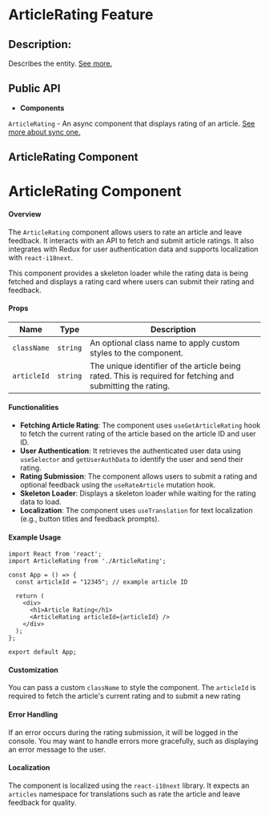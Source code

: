 # ArticleRating Feature

## Description:

Describes the entity. [See more.](#articlerating-component)

## Public API

- **Components**

`ArticleRating` - An async component that displays rating of an article. [See more about sync one.](#articlerating-component)

## ArticleRating Component

# ArticleRating Component

#### Overview

The `ArticleRating` component allows users to rate an article and leave feedback. It interacts with an API to fetch and submit article ratings. It also integrates with Redux for user authentication data and supports localization with `react-i18next`.

This component provides a skeleton loader while the rating data is being fetched and displays a rating card where users can submit their rating and feedback.

#### Props

| Name         | Type     | Description                                                                 |
|--------------|----------|-----------------------------------------------------------------------------|
| `className`  | `string` | An optional class name to apply custom styles to the component.              |
| `articleId`  | `string` | The unique identifier of the article being rated. This is required for fetching and submitting the rating. |

#### Functionalities

- **Fetching Article Rating**: The component uses `useGetArticleRating` hook to fetch the current rating of the article based on the article ID and user ID.
- **User Authentication**: It retrieves the authenticated user data using `useSelector` and `getUserAuthData` to identify the user and send their rating.
- **Rating Submission**: The component allows users to submit a rating and optional feedback using the `useRateArticle` mutation hook.
- **Skeleton Loader**: Displays a skeleton loader while waiting for the rating data to load.
- **Localization**: The component uses `useTranslation` for text localization (e.g., button titles and feedback prompts).

#### Example Usage

```tsx
import React from 'react';
import ArticleRating from './ArticleRating';

const App = () => {
  const articleId = "12345"; // example article ID

  return (
    <div>
      <h1>Article Rating</h1>
      <ArticleRating articleId={articleId} />
    </div>
  );
};

export default App;
```

#### Customization
You can pass a custom `className` to style the component.
The `articleId` is required to fetch the article's current rating and to submit a new rating

#### Error Handling
If an error occurs during the rating submission, it will be logged in the console. You may want to handle errors more gracefully, such as displaying an error message to the user.

#### Localization
The component is localized using the `react-i18next` library. 
It expects an `articles` namespace for translations such as rate the article and leave feedback for quality.





